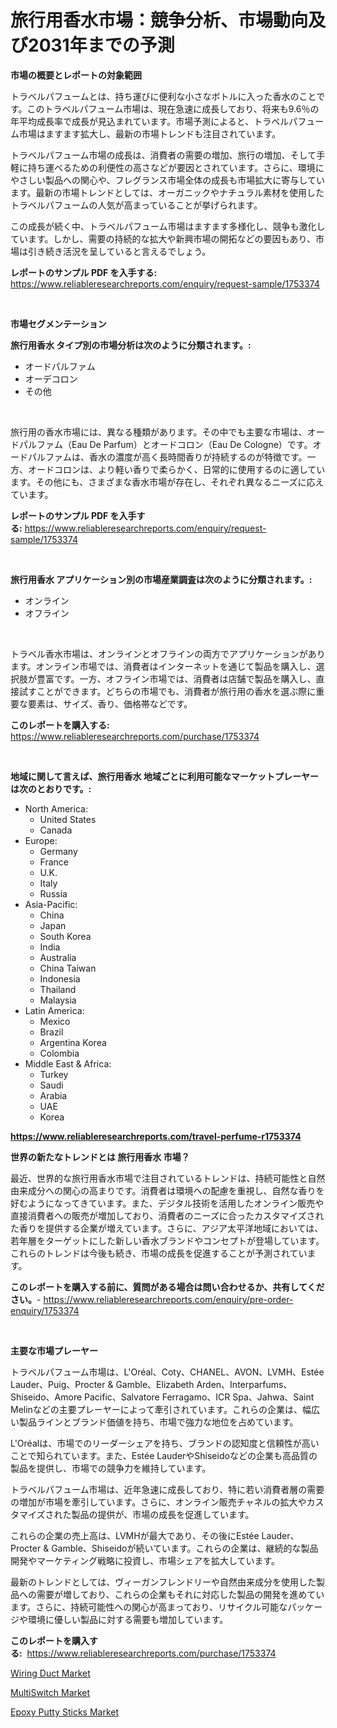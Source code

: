 <p><h1>旅行用香水市場：競争分析、市場動向及び2031年までの予測</h1></p><p><strong>市場の概要とレポートの対象範囲</strong></p>
<p><p>トラベルパフュームとは、持ち運びに便利な小さなボトルに入った香水のことです。このトラベルパフューム市場は、現在急速に成長しており、将来も9.6％の年平均成長率で成長が見込まれています。市場予測によると、トラベルパフューム市場はますます拡大し、最新の市場トレンドも注目されています。</p><p>トラベルパフューム市場の成長は、消費者の需要の増加、旅行の増加、そして手軽に持ち運べるための利便性の高さなどが要因とされています。さらに、環境にやさしい製品への関心や、フレグランス市場全体の成長も市場拡大に寄与しています。最新の市場トレンドとしては、オーガニックやナチュラル素材を使用したトラベルパフュームの人気が高まっていることが挙げられます。</p><p>この成長が続く中、トラベルパフューム市場はますます多様化し、競争も激化しています。しかし、需要の持続的な拡大や新興市場の開拓などの要因もあり、市場は引き続き活況を呈していると言えるでしょう。</p></p>
<p><strong>レポートのサンプル PDF を入手する:</strong> <a href="https://www.reliableresearchreports.com/enquiry/request-sample/1753374">https://www.reliableresearchreports.com/enquiry/request-sample/1753374</a></p>
<p>&nbsp;</p>
<p><strong>市場セグメンテーション</strong></p>
<p><strong>旅行用香水 タイプ別の市場分析は次のように分類されます。:</strong></p>
<p><ul><li>オードパルファム</li><li>オーデコロン</li><li>その他</li></ul></p>
<p>&nbsp;</p>
<p><p>旅行用の香水市場には、異なる種類があります。その中でも主要な市場は、オードパルファム（Eau De Parfum）とオードコロン（Eau De Cologne）です。オードパルファムは、香水の濃度が高く長時間香りが持続するのが特徴です。一方、オードコロンは、より軽い香りで柔らかく、日常的に使用するのに適しています。その他にも、さまざまな香水市場が存在し、それぞれ異なるニーズに応えています。</p></p>
<p><strong>レポートのサンプル PDF を入手する:</strong>&nbsp;<a href="https://www.reliableresearchreports.com/enquiry/request-sample/1753374">https://www.reliableresearchreports.com/enquiry/request-sample/1753374</a></p>
<p>&nbsp;</p>
<p><strong> 旅行用香水 アプリケーション別の市場産業調査は次のように分類されます。:</strong></p>
<p><ul><li>オンライン</li><li>オフライン</li></ul></p>
<p>&nbsp;</p>
<p><p>トラベル香水市場は、オンラインとオフラインの両方でアプリケーションがあります。オンライン市場では、消費者はインターネットを通じて製品を購入し、選択肢が豊富です。一方、オフライン市場では、消費者は店舗で製品を購入し、直接試すことができます。どちらの市場でも、消費者が旅行用の香水を選ぶ際に重要な要素は、サイズ、香り、価格帯などです。</p></p>
<p><strong>このレポートを購入する:</strong>&nbsp; <a href="https://www.reliableresearchreports.com/purchase/1753374">https://www.reliableresearchreports.com/purchase/1753374</a></p>
<p>&nbsp;</p>
<p><strong>地域に関して言えば、旅行用香水 地域ごとに利用可能なマーケットプレーヤーは次のとおりです。:</strong></p>
<p><ul>
    <li>
        North America:
        <ul>
            <li>United States</li>
            <li>Canada</li>
        </ul>
    </li>
    <li>
        Europe:
        <ul>
            <li>Germany</li>
            <li>France</li>
            <li>U.K.</li>
            <li>Italy</li>
            <li>Russia</li>
        </ul>
    </li>
    <li>
        Asia-Pacific:
        <ul>
            <li>China</li>
            <li>Japan</li>
            <li>South Korea</li>
            <li>India</li>
            <li>Australia</li>
            <li>China Taiwan</li>
            <li>Indonesia</li>
            <li>Thailand</li>
            <li>Malaysia</li>
        </ul>
    </li>
    <li>
        Latin America:
        <ul>
            <li>Mexico</li>
            <li>Brazil</li>
            <li>Argentina Korea</li>
            <li>Colombia</li>
        </ul>
    </li>
    <li>
        Middle East & Africa:
        <ul>
            <li>Turkey</li>
            <li>Saudi</li>
            <li>Arabia</li>
            <li>UAE</li>
            <li>Korea</li>
        </ul>
    </li>
    </ul></p>
<p><strong><a href="https://www.reliableresearchreports.com/travel-perfume-r1753374">https://www.reliableresearchreports.com/travel-perfume-r1753374</a></strong>&nbsp;</p>
<p><strong>世界の新たなトレンドとは 旅行用香水 市場？</strong></p>
<p><p>最近、世界的な旅行用香水市場で注目されているトレンドは、持続可能性と自然由来成分への関心の高まりです。消費者は環境への配慮を重視し、自然な香りを好むようになってきています。また、デジタル技術を活用したオンライン販売や直接消費者への販売が増加しており、消費者のニーズに合ったカスタマイズされた香りを提供する企業が増えています。さらに、アジア太平洋地域においては、若年層をターゲットにした新しい香水ブランドやコンセプトが登場しています。これらのトレンドは今後も続き、市場の成長を促進することが予測されています。</p></p>
<p><strong>このレポートを購入する前に、質問がある場合は問い合わせるか、共有してください。</strong>- <a href="https://www.reliableresearchreports.com/enquiry/pre-order-enquiry/1753374">https://www.reliableresearchreports.com/enquiry/pre-order-enquiry/1753374</a></p>
<p>&nbsp;</p>
<p><strong>主要な市場プレーヤー</strong></p>
<p><p>トラベルパフューム市場は、L'Oréal、Coty、CHANEL、AVON、LVMH、Estée Lauder、Puig、Procter & Gamble、Elizabeth Arden、Interparfums、Shiseido、Amore Pacific、Salvatore Ferragamo、ICR Spa、Jahwa、Saint Melinなどの主要プレーヤーによって牽引されています。これらの企業は、幅広い製品ラインとブランド価値を持ち、市場で強力な地位を占めています。</p><p>L'Oréalは、市場でのリーダーシェアを持ち、ブランドの認知度と信頼性が高いことで知られています。また、Estée LauderやShiseidoなどの企業も高品質の製品を提供し、市場での競争力を維持しています。</p><p>トラベルパフューム市場は、近年急速に成長しており、特に若い消費者層の需要の増加が市場を牽引しています。さらに、オンライン販売チャネルの拡大やカスタマイズされた製品の提供が、市場の成長を促進しています。</p><p>これらの企業の売上高は、LVMHが最大であり、その後にEstée Lauder、Procter & Gamble、Shiseidoが続いています。これらの企業は、継続的な製品開発やマーケティング戦略に投資し、市場シェアを拡大しています。</p><p>最新のトレンドとしては、ヴィーガンフレンドリーや自然由来成分を使用した製品への需要が増しており、これらの企業もそれに対応した製品の開発を進めています。さらに、持続可能性への関心が高まっており、リサイクル可能なパッケージや環境に優しい製品に対する需要も増加しています。</p></p>
<p><strong>このレポートを購入する:</strong>&nbsp;&nbsp;<a href="https://www.reliableresearchreports.com/purchase/1753374">https://www.reliableresearchreports.com/purchase/1753374</a></p>
<p><p><a href="https://www.linkedin.com/pulse/wiring-duct-market-challenges-opportunities-growth-drivers-xw8le?trackingId=HNz2PrQZxdpVZ%2BfmHi1x9g%3D%3D">Wiring Duct Market</a></p><p><a href="https://www.linkedin.com/pulse/multiswitch-market-size-trends-complete-industry-overview-2aj7e?trackingId=bRn1lyeegT1INpmAATKJBg%3D%3D">MultiSwitch Market</a></p><p><a href="https://www.linkedin.com/pulse/epoxy-putty-sticks-market-size-growth-segmentation-regional-bz5oe?trackingId=4es9%2BFkyLy9QYIEdhdLFHg%3D%3D">Epoxy Putty Sticks Market</a></p></p>